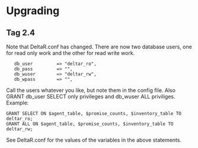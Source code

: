 # Upgrading #

## Tag 2.4

Note that DeltaR.conf has changed. There are now two database users, one for read only work and the other for read write work.

```
   db_user         => "deltar_ro",
   db_pass         => "",
   db_wuser        => "deltar_rw",
   db_wpass        => "",
```

Call the users whatever you like, but note them in the config file. Also GRANT db_user SELECT only privileges and db_wuser ALL priviliges. Example:

```
GRANT SELECT ON $agent_table, $promise_counts, $inventory_table TO deltar_ro;
GRANT ALL ON $agent_table, $promise_counts, $inventory_table TO deltar_rw;
```

See DeltaR.conf for the values of the variables in the above statements.
